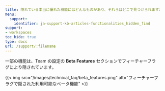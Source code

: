 ```yaml
---
title: 隠れている本当に優れた機能にはどんなものがあり、それらはどこで見つけられますか？
menu:
  support:
    identifier: ja-support-kb-articles-functionalities_hidden_find
support:
- workspaces
toc_hide: true
type: docs
url: /support/:filename
---
```


一部の機能は、Team の設定の **Beta Features** セクションでフィーチャーフラグにより隠されています。

{{< img src="/images/technical_faq/beta_features.png" alt="フィーチャーフラグで隠された利用可能なベータ機能" >}}